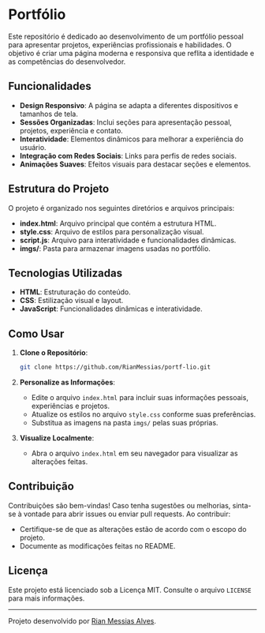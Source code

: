 # Portfólio

Este repositório é dedicado ao desenvolvimento de um portfólio pessoal para apresentar projetos, experiências profissionais e habilidades. O objetivo é criar uma página moderna e responsiva que reflita a identidade e as competências do desenvolvedor.

## Funcionalidades

- **Design Responsivo**: A página se adapta a diferentes dispositivos e tamanhos de tela.
- **Sessões Organizadas**: Inclui seções para apresentação pessoal, projetos, experiência e contato.
- **Interatividade**: Elementos dinâmicos para melhorar a experiência do usuário.
- **Integração com Redes Sociais**: Links para perfis de redes sociais.
- **Animações Suaves**: Efeitos visuais para destacar seções e elementos.

## Estrutura do Projeto

O projeto é organizado nos seguintes diretórios e arquivos principais:

- **index.html**: Arquivo principal que contém a estrutura HTML.
- **style.css**: Arquivo de estilos para personalização visual.
- **script.js**: Arquivo para interatividade e funcionalidades dinâmicas.
- **imgs/**: Pasta para armazenar imagens usadas no portfólio.

## Tecnologias Utilizadas

- **HTML**: Estruturação do conteúdo.
- **CSS**: Estilização visual e layout.
- **JavaScript**: Funcionalidades dinâmicas e interatividade.

## Como Usar

1. **Clone o Repositório**:

   ```bash
   git clone https://github.com/RianMessias/portf-lio.git
   ```

2. **Personalize as Informações**:

   - Edite o arquivo `index.html` para incluir suas informações pessoais, experiências e projetos.
   - Atualize os estilos no arquivo `style.css` conforme suas preferências.
   - Substitua as imagens na pasta `imgs/` pelas suas próprias.

3. **Visualize Localmente**:

   - Abra o arquivo `index.html` em seu navegador para visualizar as alterações feitas.

## Contribuição

Contribuições são bem-vindas! Caso tenha sugestões ou melhorias, sinta-se à vontade para abrir issues ou enviar pull requests. Ao contribuir:

- Certifique-se de que as alterações estão de acordo com o escopo do projeto.
- Documente as modificações feitas no README.

## Licença

Este projeto está licenciado sob a Licença MIT. Consulte o arquivo `LICENSE` para mais informações.

---

Projeto desenvolvido por [Rian Messias Alves](https://github.com/RianMessias/).
